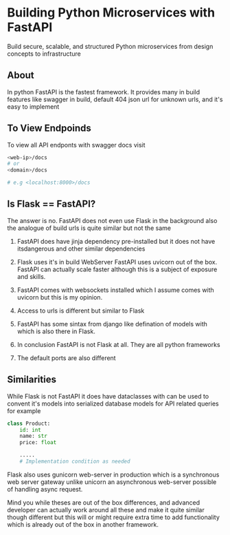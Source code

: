 # Building Python Microservices with FastAPI

Build secure, scalable, and structured Python microservices from design concepts to infrastructure

## About

In python FastAPI is the fastest framework. It provides many in build features like swagger in build, default 404 json url for unknown urls, and it's easy to implement

## To View Endpoinds
To view all API endponts with swagger docs visit
```bash
<web-ip>/docs
# or
<domain>/docs

# e.g <localhost:8000>/docs
```

## Is Flask == FastAPI?

The answer is no. FastAPI does not even use Flask in the background also the analogue of build urls is quite similar but not the same

1. FastAPI does have jinja dependency pre-installed but it does not have itsdangerous and other similar dependencies

2. Flask uses it's in build WebServer FastAPI uses uvicorn out of the box. FastAPI can actually scale faster although this is a subject of exposure and skills. 

3. FastAPI comes with websockets installed which I assume comes with uvicorn but this is my opinion.

4. Access to urls is different but similar to Flask

5. FastAPI has some sintax from django like defination of models with which is also there in Flask.

6. In conclusion FastAPI is not Flask at all. They are all python frameworks

7. The default ports are also different

## Similarities

While Flask is not FastAPI it does have dataclasses with can be used to convent it's models into serialized database models for API related queries for example

```python
class Product:
    id: int
    name: str
    price: float

    .....
    # Implementation condition as needed
```

Flask also uses gunicorn web-server in production which is a synchronous web server gateway unlike unicorn an asynchronous web-server possible of handling async request.

Mind you while theses are out of the box differences, and advanced developer can actually work around all these and make it quite similar though different but this will or might require extra time to add functionality which is already out of the box in another framework.
